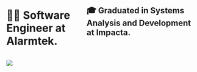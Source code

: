 <div style="display: flex; flex-direction: row;">
  <h1>👨‍💻 Software Engineer at Alarmtek.</h1>
  <h2>🎓 Graduated in Systems Analysis and Development at Impacta.</h2>
</div>

 
<p align="letf" style="margint-top: 1rem;">
  <a href="https://skillicons.dev">
    <img src="https://skillicons.dev/icons?i=py,django,fastapi,react,ts,nodejs,tailwind,go,mysql,docker,git" />
  </a>
</p>
